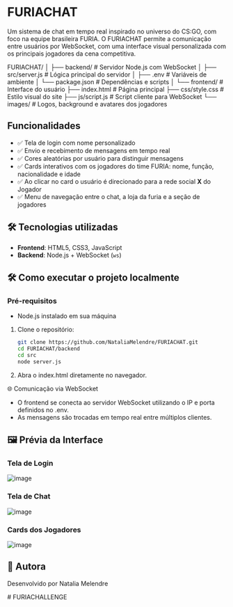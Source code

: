 # FURIACHAT

Um sistema de chat em tempo real inspirado no universo do CS:GO, com foco na equipe brasileira FURIA. O FURIACHAT permite a comunicação entre usuários por WebSocket, com uma interface visual personalizada com os principais jogadores da cena competitiva.

FURIACHAT/
│
├── backend/           # Servidor Node.js com WebSocket
│ ├── src/server.js    # Lógica principal do servidor
│ ├── .env             # Variáveis de ambiente
│ └── package.json     # Dependências e scripts
│
└── frontend/          # Interface do usuário
├── index.html         # Página principal
├── css/style.css      # Estilo visual do site
├── js/script.js       # Script cliente para WebSocket
└── images/            # Logos, background e avatares dos jogadores

## Funcionalidades
- ✅ Tela de login com nome personalizado
- ✅ Envio e recebimento de mensagens em tempo real
- ✅ Cores aleatórias por usuário para distinguir mensagens
- ✅ Cards interativos com os jogadores do time FURIA: nome, função, nacionalidade e idade
- ✅ Ao clicar no card o usuário é direcionado para a rede social **X** do Jogador
- ✅ Menu de navegação entre o chat, a loja da furia e a seção de jogadores

## 🛠️ Tecnologias utilizadas

- **Frontend**: HTML5, CSS3, JavaScript 
- **Backend**: Node.js + WebSocket (`ws`)

## 🛠️ Como executar o projeto localmente

### Pré-requisitos
- Node.js instalado em sua máquina

1. Clone o repositório:
   ```bash
   git clone https://github.com/NataliaMelendre/FURIACHAT.git
   cd FURIACHAT/backend
   cd src
   node server.js

3. Abra o index.html diretamente no navegador.

🌐 Comunicação via WebSocket
- O frontend se conecta ao servidor WebSocket utilizando o IP e porta definidos no .env.
- As mensagens são trocadas em tempo real entre múltiplos clientes.

## 🖼️ Prévia da Interface

### Tela de Login
![image](https://github.com/user-attachments/assets/7d851b39-ded5-4c3f-b61a-8ff178349e0c)

### Tela de Chat
![image](https://github.com/user-attachments/assets/ff9de739-39a8-4047-a15b-e7348806e5a8)

### Cards dos Jogadores
![image](https://github.com/user-attachments/assets/dd661768-d935-4340-8dde-ed6d1024bc1b)


## 👤 Autora
Desenvolvido por Natalia Melendre








#   F U R I A C H A L L E N G E  
 